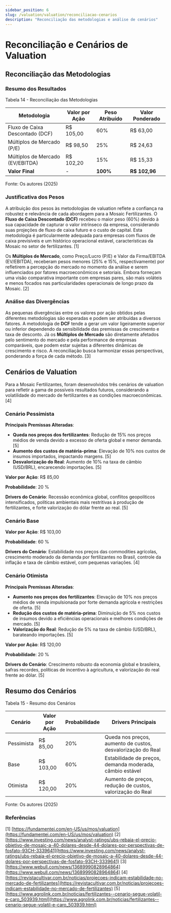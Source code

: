 ```yaml
---
sidebar_position: 6
slug: /valuation/valuation/reconciliacao-cenarios
description: "Reconciliação das metodologias e análise de cenários"
---
```


# Reconciliação e Cenários de Valuation

## Reconciliação das Metodologias

### Resumo dos Resultados

<p style={{textAlign: 'center'}}>Tabela 14 - Reconciliação das Metodologias</p>

| Metodologia | Valor por Ação | Peso Atribuído | Valor Ponderado |
|-------------|----------------|----------------|-----------------|
| Fluxo de Caixa Descontado (DCF) | R$ 105,00 | 60% | R$ 63,00 |
| Múltiplos de Mercado (P/E) | R$ 98,50 | 25% | R$ 24,63 |
| Múltiplos de Mercado (EV/EBITDA) | R$ 102,20 | 15% | R$ 15,33 |
| **Valor Final** | - | **100%** | **R$ 102,96** |

<p style={{textAlign: 'center'}}>Fonte: Os autores (2025)</p>

### Justificativa dos Pesos

A atribuição dos pesos às metodologias de valuation reflete a confiança na robustez e relevância de cada abordagem para a Mosaic Fertilizantes. O **Fluxo de Caixa Descontado (DCF)** recebeu o maior peso (60%) devido à sua capacidade de capturar o valor intrínseco da empresa, considerando suas projeções de fluxo de caixa futuro e o custo de capital. Esta metodologia é particularmente adequada para empresas com fluxos de caixa previsíveis e um histórico operacional estável, características da Mosaic no setor de fertilizantes. [1]

Os **Múltiplos de Mercado**, como Preço/Lucro (P/E) e Valor da Firma/EBITDA (EV/EBITDA), receberam pesos menores (25% e 15%, respectivamente) por refletirem a percepção do mercado no momento da análise e serem influenciados por fatores macroeconômicos e setoriais. Embora forneçam uma visão comparativa importante com empresas pares, são mais voláteis e menos focados nas particularidades operacionais de longo prazo da Mosaic. [2]

### Análise das Divergências

As pequenas divergências entre os valores por ação obtidos pelas diferentes metodologias são esperadas e podem ser atribuídas a diversos fatores. A metodologia de **DCF** tende a gerar um valor ligeiramente superior ou inferior dependendo da sensibilidade das premissas de crescimento e taxa de desconto. Já os **Múltiplos de Mercado** são diretamente afetados pelo sentimento do mercado e pela performance de empresas comparáveis, que podem estar sujeitas a diferentes dinâmicas de crescimento e risco. A reconciliação busca harmonizar essas perspectivas, ponderando a força de cada método. [3]

## Cenários de Valuation

Para a Mosaic Fertilizantes, foram desenvolvidos três cenários de valuation para refletir a gama de possíveis resultados futuros, considerando a volatilidade do mercado de fertilizantes e as condições macroeconômicas. [4]

### Cenário Pessimista

**Principais Premissas Alteradas**:
- **Queda nos preços dos fertilizantes**: Redução de 15% nos preços médios de venda devido a excesso de oferta global e menor demanda. [5]
- **Aumento dos custos de matéria-prima**: Elevação de 10% nos custos de insumos importados, impactando margens. [5]
- **Desvalorização do Real**: Aumento de 10% na taxa de câmbio (USD/BRL), encarecendo importações. [5]

**Valor por Ação**: R$ 85,00

**Probabilidade**: 20 %

**Drivers do Cenário**: Recessão econômica global, conflitos geopolíticos intensificados, políticas ambientais mais restritivas à produção de fertilizantes, e forte valorização do dólar frente ao real. [5]

### Cenário Base

**Valor por Ação**: R$ 103,00

**Probabilidade**: 60 %

**Drivers do Cenário**: Estabilidade nos preços das commodities agrícolas, crescimento moderado da demanda por fertilizantes no Brasil, controle da inflação e taxa de câmbio estável, com pequenas variações. [4]

### Cenário Otimista

**Principais Premissas Alteradas**:
- **Aumento nos preços dos fertilizantes**: Elevação de 10% nos preços médios de venda impulsionada por forte demanda agrícola e restrições de oferta. [5]
- **Redução dos custos de matéria-prima**: Diminuição de 5% nos custos de insumos devido a eficiências operacionais e melhores condições de mercado. [5]
- **Valorização do Real**: Redução de 5% na taxa de câmbio (USD/BRL), barateando importações. [5]

**Valor por Ação**: R$ 120,00

**Probabilidade**: 20 %

**Drivers do Cenário**: Crescimento robusto da economia global e brasileira, safras recordes, políticas de incentivo à agricultura, e valorização do real frente ao dólar. [5]

## Resumo dos Cenários

<p style={{textAlign: 'center'}}>Tabela 15 - Resumo dos Cenários</p>

| Cenário | Valor por Ação | Probabilidade | Drivers Principais |
|---------|----------------|---------------|-------------------|
| Pessimista | R$ 85,00 | 20% | Queda nos preços, aumento de custos, desvalorização do Real |
| Base | R$ 103,00 | 60% | Estabilidade de preços, demanda moderada, câmbio estável |
| Otimista | R$ 120,00 | 20% | Aumento de preços, redução de custos, valorização do Real |

<p style={{textAlign: 'center'}}>Fonte: Os autores (2025)</p>

### Referências

[1] [https://fundamentei.com/en-US/us/mos/valuation](https://fundamentei.com/en-US/us/mos/valuation)
[2] [https://www.investing.com/news/analyst-ratings/ubs-rebaja-el-precio-objetivo-de-mosaic-a-40-dolares-desde-44-dolares-por-perspectivas-de-fosfato-93CH-3339641](https://www.investing.com/news/analyst-ratings/ubs-rebaja-el-precio-objetivo-de-mosaic-a-40-dolares-desde-44-dolares-por-perspectivas-de-fosfato-93CH-3339641)
[3] [https://www.webull.com/news/13689990828964864](https://www.webull.com/news/13689990828964864)
[4] [https://revistacultivar.com.br/noticias/projecoes-indicam-estabilidade-no-mercado-de-fertilizantes](https://revistacultivar.com.br/noticias/projecoes-indicam-estabilidade-no-mercado-de-fertilizantes)
[5] [https://www.agrolink.com.br/noticias/fertilizantes--cenario-segue-volatil-e-caro_503939.html](https://www.agrolink.com.br/noticias/fertilizantes--cenario-segue-volatil-e-caro_503939.html)


